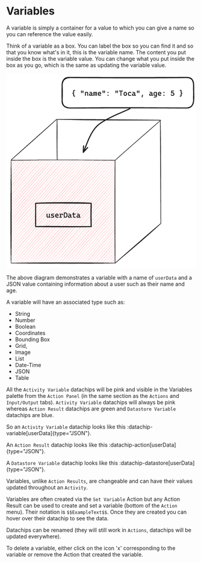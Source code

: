 # Variables 

A variable is simply a container for a value to which you can give a name so you can reference the value easily. 

Think of a variable as a box. You can label the box so you can find it and so that you know what's in it, this is the variable name. The content you put inside the box is the variable value. You can change what you put inside the box as you go, which is the same as updating the variable value.

![Variable Box Diagram](/src/assets/variable_box.png)

The above diagram demonstrates a variable with a name of `userData` and a JSON value containing information about a user such as their name and age.

A variable will have an associated type such as:  
- String
- Number 
- Boolean 
- Coordinates
- Bounding Box
- Grid, 
- Image
- List 
- Date-Time 
- JSON 
- Table

All the `Activity Variable` datachips will be pink and visible in the Variables palette from the `Action Panel` (in the same section as the `Actions` and `Input/Output` tabs). `Activity Variable` datachips will always be pink whereas `Action Result` datachips are green and `Datastore Variable` datachips are blue.

So an `Activity Variable` datachip looks like this :datachip-variable[userData]{type="JSON"}.

An `Action Result` datachip looks like this :datachip-action[userData]{type="JSON"}.

A `Datastore Variable` datachip looks like this :datachip-datastore[userData]{type="JSON"}.


Variables, unlike `Action Results`, are changeable and can have their values updated throughout an `Activity`.

Variables are often created via the `Set Variable` Action but any Action Result can be used to create and set a variable (bottom of the `Action` menu). Their notation is `$$ExampleText$$`. Once they are created you can hover over their datachip to see the data.

Datachips can be renamed (they will still work in `Actions`, datachips will be updated everywhere).

To delete a variable, either click on the icon 'x' corresponding to the variable or remove the Action that created the variable.

